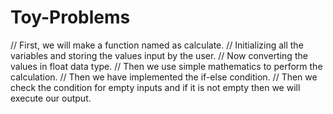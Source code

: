 # Toy-Problems
// First, we will make a function named as calculate.
// Initializing all the variables and storing the values input by the user.
// Now converting the values in float data type.
// Then we use simple mathematics to perform the calculation.
// Then we have implemented the if-else condition.
// Then we check the condition for empty inputs and if it is not empty then we will execute our output.